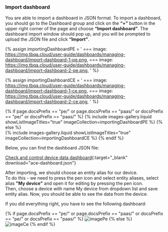 ### Import dashboard

You are able to import a dashboard in JSON format. To import a dashboard, you should go to the Dashboard group and click
 on the **“+”** button in the upper right corner of the page and choose **“Import dashboard”**. The dashboard import window 
should pop up, and you will be prompted to upload the JSON file and click **“Import”**.

{% assign importingDashboardPE = '
    ===
        image: https://img.tbqa.cloud/user-guide/dashboards/managing-dashboard/import-dashboard-1-pe.png,
    ===
        image: https://img.tbqa.cloud/user-guide/dashboards/managing-dashboard/import-dashboard-2-pe.png,
    '
%}

{% assign importingDashboardCE = '
    ===
        image: https://img.tbqa.cloud/user-guide/dashboards/managing-dashboard/import-dashboard-1-ce.png,
    ===
        image: https://img.tbqa.cloud/user-guide/dashboards/managing-dashboard/import-dashboard-2-ce.png,
    '
%}

{% if page.docsPrefix == "pe/" or page.docsPrefix == "paas/" or docsPrefix == "pe/" or docsPrefix == "paas/" %}
    {% include images-gallery.liquid showListImageTitles="true" imageCollection=importingDashboardPE %}
{% else %}  
    {% include images-gallery.liquid showListImageTitles="true" imageCollection=importingDashboardCE %}
{% endif %}

Below, you can find the dashboard JSON file:

[Check and control device data dashboard](/docs/devices-library/resources/dashboards/ready-to-go-devices/ace-dashboard.json){:target="_blank" download="ace-dashboard.json"}

After importing, we should choose an entity alias for our device.  
To do this - we need to press the pen icon and select entity aliases, select alias **"My device"** and open it for editing by pressing the pen icon.    
Then, choose a device with name My device from dropdown list and save entity alias. Now, you should be able to see the data from the device. 

If you did everything right, you have to see the following dashboard:

{% if page.docsPrefix == "pe/" or page.docsPrefix == "paas/" or docsPrefix == "pe/" or docsPrefix == "paas/" %}
![imagePe](https://img.tbqa.cloud/devices-library/ready-to-go-devices/ace-iot-gateway/ace-gateway-dashboard.png)
{% else %}  
![imageCe](https://img.tbqa.cloud/devices-library/ready-to-go-devices/ace-iot-gateway/ace-dashboard-1-ce.png)
{% endif %}
